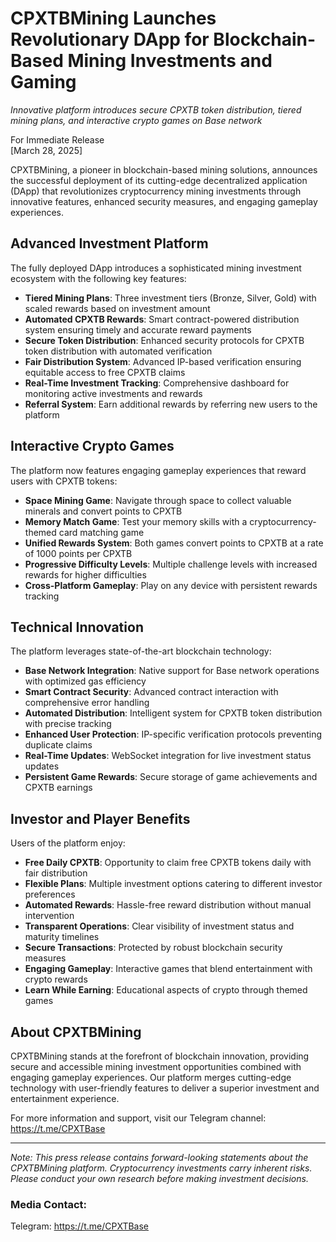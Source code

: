 # CPXTBMining Launches Revolutionary DApp for Blockchain-Based Mining Investments and Gaming

*Innovative platform introduces secure CPXTB token distribution, tiered mining plans, and interactive crypto games on Base network*

For Immediate Release  
[March 28, 2025]

CPXTBMining, a pioneer in blockchain-based mining solutions, announces the successful deployment of its cutting-edge decentralized application (DApp) that revolutionizes cryptocurrency mining investments through innovative features, enhanced security measures, and engaging gameplay experiences.

## Advanced Investment Platform

The fully deployed DApp introduces a sophisticated mining investment ecosystem with the following key features:

- **Tiered Mining Plans**: Three investment tiers (Bronze, Silver, Gold) with scaled rewards based on investment amount
- **Automated CPXTB Rewards**: Smart contract-powered distribution system ensuring timely and accurate reward payments
- **Secure Token Distribution**: Enhanced security protocols for CPXTB token distribution with automated verification
- **Fair Distribution System**: Advanced IP-based verification ensuring equitable access to free CPXTB claims
- **Real-Time Investment Tracking**: Comprehensive dashboard for monitoring active investments and rewards
- **Referral System**: Earn additional rewards by referring new users to the platform

## Interactive Crypto Games

The platform now features engaging gameplay experiences that reward users with CPXTB tokens:

- **Space Mining Game**: Navigate through space to collect valuable minerals and convert points to CPXTB
- **Memory Match Game**: Test your memory skills with a cryptocurrency-themed card matching game
- **Unified Rewards System**: Both games convert points to CPXTB at a rate of 1000 points per CPXTB
- **Progressive Difficulty Levels**: Multiple challenge levels with increased rewards for higher difficulties
- **Cross-Platform Gameplay**: Play on any device with persistent rewards tracking

## Technical Innovation

The platform leverages state-of-the-art blockchain technology:

- **Base Network Integration**: Native support for Base network operations with optimized gas efficiency
- **Smart Contract Security**: Advanced contract interaction with comprehensive error handling
- **Automated Distribution**: Intelligent system for CPXTB token distribution with precise tracking
- **Enhanced User Protection**: IP-specific verification protocols preventing duplicate claims
- **Real-Time Updates**: WebSocket integration for live investment status updates
- **Persistent Game Rewards**: Secure storage of game achievements and CPXTB earnings

## Investor and Player Benefits

Users of the platform enjoy:

- **Free Daily CPXTB**: Opportunity to claim free CPXTB tokens daily with fair distribution
- **Flexible Plans**: Multiple investment options catering to different investor preferences
- **Automated Rewards**: Hassle-free reward distribution without manual intervention
- **Transparent Operations**: Clear visibility of investment status and maturity timelines
- **Secure Transactions**: Protected by robust blockchain security measures
- **Engaging Gameplay**: Interactive games that blend entertainment with crypto rewards
- **Learn While Earning**: Educational aspects of crypto through themed games

## About CPXTBMining

CPXTBMining stands at the forefront of blockchain innovation, providing secure and accessible mining investment opportunities combined with engaging gameplay experiences. Our platform merges cutting-edge technology with user-friendly features to deliver a superior investment and entertainment experience.

For more information and support, visit our Telegram channel: https://t.me/CPXTBase

---

*Note: This press release contains forward-looking statements about the CPXTBMining platform. Cryptocurrency investments carry inherent risks. Please conduct your own research before making investment decisions.*

### Media Contact:
Telegram: https://t.me/CPXTBase